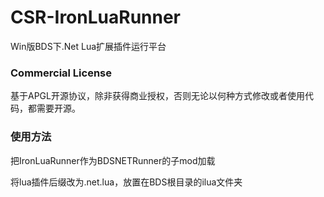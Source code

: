 # CSR-IronLuaRunner
Win版BDS下.Net Lua扩展插件运行平台

### Commercial License
基于APGL开源协议，除非获得商业授权，否则无论以何种方式修改或者使用代码，都需要开源。

### 使用方法
把IronLuaRunner作为BDSNETRunner的子mod加载

将lua插件后缀改为.net.lua，放置在BDS根目录的ilua文件夹
